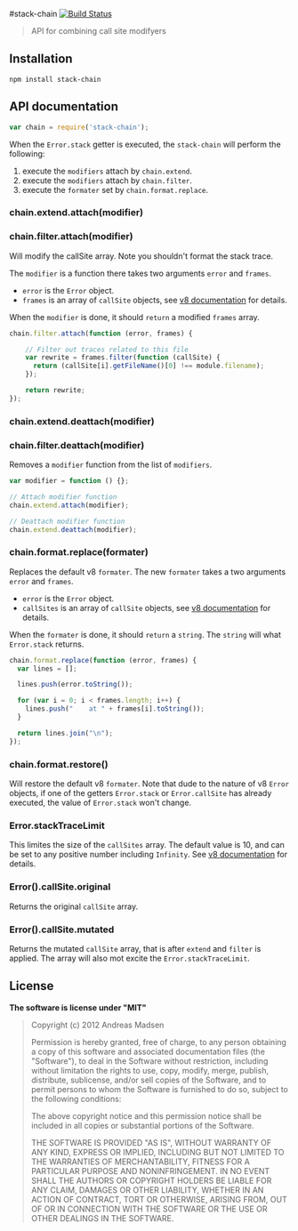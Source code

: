 #stack-chain [![Build Status](https://secure.travis-ci.org/AndreasMadsen/stack-chain.png)](http://travis-ci.org/AndreasMadsen/stack-chain)

> API for combining call site modifyers

## Installation

```sheel
npm install stack-chain
```
## API documentation

```JavaScript
var chain = require('stack-chain');
```

When the `Error.stack` getter is executed, the `stack-chain` will perform the
following:

1. execute the `modifiers` attach by `chain.extend`.
2. execute the `modifiers` attach by `chain.filter`.
3. execute the `formater` set by `chain.format.replace`.

### chain.extend.attach(modifier)
### chain.filter.attach(modifier)

Will modify the callSite array. Note you shouldn't format the stack trace.

The `modifier` is a function there takes two arguments `error` and `frames`.

* `error` is the `Error` object.
* `frames` is an array of `callSite` objects, see
  [v8 documentation](http://code.google.com/p/v8/wiki/JavaScriptStackTraceApi)
  for details.

When the `modifier` is done, it should `return` a modified `frames` array.

```JavaScript
chain.filter.attach(function (error, frames) {

    // Filter out traces related to this file
    var rewrite = frames.filter(function (callSite) {
      return (callSite[i].getFileName()[0] !== module.filename);
    });

    return rewrite;
});
```

### chain.extend.deattach(modifier)
### chain.filter.deattach(modifier)

Removes a `modifier` function from the list of `modifiers`.

```JavaScript
var modifier = function () {};

// Attach modifier function
chain.extend.attach(modifier);

// Deattach modifier function
chain.extend.deattach(modifier);
```

### chain.format.replace(formater)

Replaces the default v8 `formater`. The new `formater` takes a two arguments
`error` and `frames`.

* `error` is the `Error` object.
* `callSites` is an array of `callSite` objects, see
  [v8 documentation](http://code.google.com/p/v8/wiki/JavaScriptStackTraceApi)
  for details.

When the `formater` is done, it should `return` a `string`. The `string` will
what `Error.stack` returns.

```JavaScript
chain.format.replace(function (error, frames) {
  var lines = [];

  lines.push(error.toString());

  for (var i = 0; i < frames.length; i++) {
    lines.push("    at " + frames[i].toString());
  }

  return lines.join("\n");
});
```

### chain.format.restore()

Will restore the default v8 `formater`. Note that dude to the nature of v8
`Error` objects, if one of the getters `Error.stack` or `Error.callSite` has
already executed, the value of `Error.stack` won't change.

### Error.stackTraceLimit

This limites the size of the `callSites` array. The default value is 10, and
can be set to any positive number including `Infinity`. See
[v8 documentation](http://code.google.com/p/v8/wiki/JavaScriptStackTraceApi)
for details.

### Error().callSite.original

Returns the original `callSite` array.

### Error().callSite.mutated

Returns the mutated `callSite` array, that is after `extend` and `filter`
is applied. The array will also mot excite the `Error.stackTraceLimit`.

## License

**The software is license under "MIT"**

> Copyright (c) 2012 Andreas Madsen
>
> Permission is hereby granted, free of charge, to any person obtaining a copy
> of this software and associated documentation files (the "Software"), to deal
> in the Software without restriction, including without limitation the rights
> to use, copy, modify, merge, publish, distribute, sublicense, and/or sell
> copies of the Software, and to permit persons to whom the Software is
> furnished to do so, subject to the following conditions:
>
> The above copyright notice and this permission notice shall be included in
> all copies or substantial portions of the Software.
>
> THE SOFTWARE IS PROVIDED "AS IS", WITHOUT WARRANTY OF ANY KIND, EXPRESS OR
> IMPLIED, INCLUDING BUT NOT LIMITED TO THE WARRANTIES OF MERCHANTABILITY,
> FITNESS FOR A PARTICULAR PURPOSE AND NONINFRINGEMENT. IN NO EVENT SHALL THE
> AUTHORS OR COPYRIGHT HOLDERS BE LIABLE FOR ANY CLAIM, DAMAGES OR OTHER
> LIABILITY, WHETHER IN AN ACTION OF CONTRACT, TORT OR OTHERWISE, ARISING FROM,
> OUT OF OR IN CONNECTION WITH THE SOFTWARE OR THE USE OR OTHER DEALINGS IN
> THE SOFTWARE.
